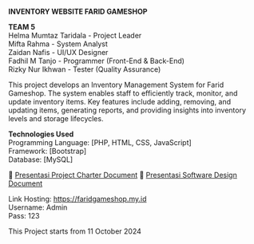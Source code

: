 **INVENTORY WEBSITE FARID GAMESHOP**

**TEAM 5**  
Helma Mumtaz Taridala - Project Leader  
Mifta Rahma - System Analyst  
Zaidan Nafis - UI/UX Designer  
Fadhil M Tanjo - Programmer (Front-End & Back-End)  
Rizky Nur Ikhwan - Tester (Quality Assurance)

This project develops an Inventory Management System for Farid Gameshop. The system enables staff to efficiently track, monitor, and update inventory items. Key features include adding, removing, and updating items, generating reports, and providing insights into inventory levels and storage lifecycles.

**Technologies Used**  
Programming Language: [PHP, HTML, CSS, JavaScript]  
Framework: [Bootstrap]  
Database: [MySQL]

🔗 [Presentasi Project Charter Document](https://drive.google.com/file/d/1p38cQgg7GPSnSU7-8UfuCxQsInhCJN3s/view?usp=sharing)
🔗 [Presentasi Software Design Document](https://drive.google.com/file/d/11lYdO1JImZiwEQ_sGD4Qft1MH4tKvrzq/view?usp=drive_link)

 Link Hosting: https://faridgameshop.my.id  
 Username: Admin  
 Pass: 123  

This Project starts from 11 October 2024
